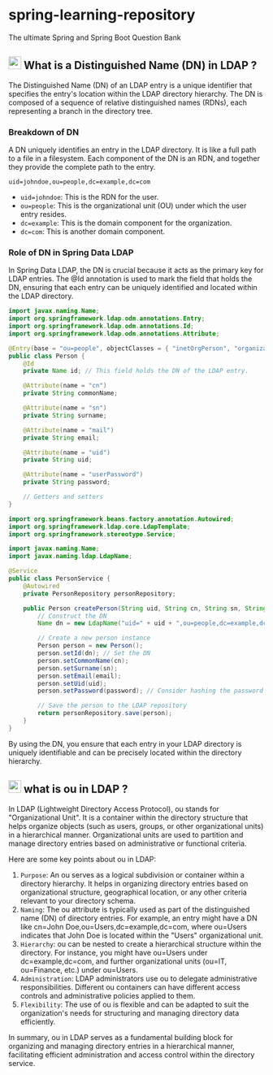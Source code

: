 # spring-learning-repository
The ultimate Spring and Spring Boot Question Bank
## <img src="https://user-images.githubusercontent.com/74038190/212257467-871d32b7-e401-42e8-a166-fcfd7baa4c6b.gif" width ="25" style="margin-bottom: -5px;"> What is a Distinguished Name (DN) in LDAP ?

The Distinguished Name (DN) of an LDAP entry is a unique identifier that specifies the entry's location within the LDAP directory hierarchy. The DN is composed of a sequence of relative distinguished names (RDNs), each representing a branch in the directory tree.

### Breakdown of DN

A DN uniquely identifies an entry in the LDAP directory. It is like a full path to a file in a filesystem. Each component of the DN is an RDN, and together they provide the complete path to the entry.

`uid=johndoe,ou=people,dc=example,dc=com`

- `uid=johndoe`: This is the RDN for the user.
- `ou=people`: This is the organizational unit (OU) under which the user entry resides.
- `dc=example`: This is the domain component for the organization.
- `dc=com`: This is another domain component.

### Role of DN in Spring Data LDAP

In Spring Data LDAP, the DN is crucial because it acts as the primary key for LDAP entries. The @Id annotation is used to mark the field that holds the DN, ensuring that each entry can be uniquely identified and located within the LDAP directory.


```java
import javax.naming.Name;
import org.springframework.ldap.odm.annotations.Entry;
import org.springframework.ldap.odm.annotations.Id;
import org.springframework.ldap.odm.annotations.Attribute;

@Entry(base = "ou=people", objectClasses = { "inetOrgPerson", "organizationalPerson" })
public class Person {
    @Id
    private Name id; // This field holds the DN of the LDAP entry.

    @Attribute(name = "cn")
    private String commonName;

    @Attribute(name = "sn")
    private String surname;

    @Attribute(name = "mail")
    private String email;

    @Attribute(name = "uid")
    private String uid;

    @Attribute(name = "userPassword")
    private String password;

    // Getters and setters
}
```

```java
import org.springframework.beans.factory.annotation.Autowired;
import org.springframework.ldap.core.LdapTemplate;
import org.springframework.stereotype.Service;

import javax.naming.Name;
import javax.naming.ldap.LdapName;

@Service
public class PersonService {
    @Autowired
    private PersonRepository personRepository;

    public Person createPerson(String uid, String cn, String sn, String email, String password) {
        // Construct the DN
        Name dn = new LdapName("uid=" + uid + ",ou=people,dc=example,dc=com");

        // Create a new person instance
        Person person = new Person();
        person.setId(dn); // Set the DN
        person.setCommonName(cn);
        person.setSurname(sn);
        person.setEmail(email);
        person.setUid(uid);
        person.setPassword(password); // Consider hashing the password

        // Save the person to the LDAP repository
        return personRepository.save(person);
    }
}
```

By using the DN, you ensure that each entry in your LDAP directory is uniquely identifiable and can be precisely located within the directory hierarchy.

## <img src="https://user-images.githubusercontent.com/74038190/212257467-871d32b7-e401-42e8-a166-fcfd7baa4c6b.gif" width ="25" style="margin-bottom: -5px;"> what is ou in LDAP ?

In LDAP (Lightweight Directory Access Protocol), ou stands for "Organizational Unit". It is a container within the directory structure that helps organize objects (such as users, groups, or other organizational units) in a hierarchical manner. Organizational units are used to partition and manage directory entries based on administrative or functional criteria.

Here are some key points about ou in LDAP:

1. `Purpose`: An ou serves as a logical subdivision or container within a directory hierarchy. It helps in organizing directory entries based on organizational structure, geographical location, or any other criteria relevant to your directory schema.
2. `Naming`: The ou attribute is typically used as part of the distinguished name (DN) of directory entries. For example, an entry might have a DN like cn=John Doe,ou=Users,dc=example,dc=com, where ou=Users indicates that John Doe is located within the "Users" organizational unit.
3. `Hierarchy`: ou can be nested to create a hierarchical structure within the directory. For instance, you might have ou=Users under dc=example,dc=com, and further organizational units (ou=IT, ou=Finance, etc.) under ou=Users.
4. `Administration`: LDAP administrators use ou to delegate administrative responsibilities. Different ou containers can have different access controls and administrative policies applied to them.
5. `Flexibility`: The use of ou is flexible and can be adapted to suit the organization's needs for structuring and managing directory data efficiently.


In summary, ou in LDAP serves as a fundamental building block for organizing and managing directory entries in a hierarchical manner, facilitating efficient administration and access control within the directory service.
